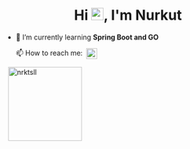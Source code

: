 <h1 align="center">Hi <img src="https://media.giphy.com/media/hvRJCLFzcasrR4ia7z/giphy.gif" width="25px">, I'm Nurkut </h1>

- 🌱 I’m currently learning **Spring Boot and GO**

  📫 How to reach me:  &nbsp;<a href="https://linkedin.com/in/ali-nurkut-sullu" target="blank"><img align="center" alt="nurkut's LinkedIN" width="22px" src="https://raw.githubusercontent.com/peterthehan/peterthehan/master/assets/linkedin.svg" /></a>

<p align=>&nbsp;
<img src="https://github-readme-stats.vercel.app/api/top-langs?username=nrktsll&show_icons=true&locale=en&layout=compact&theme=github_dark" alt="nrktsll" height="150"/>
</p>
